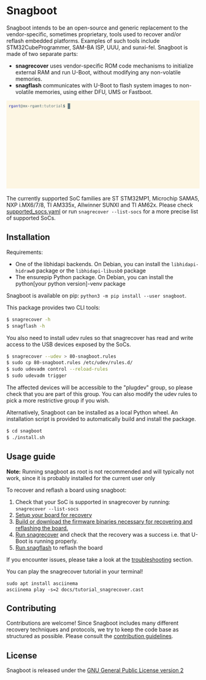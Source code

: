 # Snagboot

Snagboot intends to be an open-source and generic replacement to the
vendor-specific, sometimes proprietary, tools used to recover and/or reflash
embedded platforms. Examples of such tools include STM32CubeProgrammer, SAM-BA
ISP, UUU, and sunxi-fel. Snagboot is made of two separate parts:

- **snagrecover** uses vendor-specific ROM code mechanisms to initialize
  external RAM and run U-Boot, without modifying any non-volatile
  memories.
- **snagflash** communicates with U-Boot to flash system images to non-volatile
  memories, using either DFU, UMS or Fastboot.

<p align="center">
  <img src="docs/tutorial_snagrecover.gif" alt="animated" />
</p>

The currently supported SoC families are ST STM32MP1, Microchip SAMA5, NXP
i.MX6/7/8, TI AM335x, Allwinner SUNXI and TI AM62x. Please check
[supported_socs.yaml](src/snagrecover/supported_socs.yaml) or run `snagrecover
--list-socs` for a more precise list of supported SoCs.

## Installation

Requirements:

 * One of the libhidapi backends. On Debian, you can install the
   `libhidapi-hidraw0` package or the `libhidapi-libusb0` package
 * The ensurepip Python package. On Debian, you can install the
   python[your python version]-venv package

Snagboot is available on pip: `python3 -m pip install --user snagboot`.

This package provides two CLI tools:

```bash
$ snagrecover -h
$ snagflash -h
```

You also need to install udev rules so that snagrecover has read and write
access to the USB devices exposed by the SoCs.

```bash
$ snagrecover --udev > 80-snagboot.rules
$ sudo cp 80-snagboot.rules /etc/udev/rules.d/
$ sudo udevadm control --reload-rules
$ sudo udevadm trigger
```

The affected devices will be accessible to the "plugdev" group, so please check
that you are part of this group. You can also modify the udev rules to pick a
more restrictive group if you wish.

Alternatively, Snagboot can be installed as a local Python wheel. An
installation script is provided to automatically build and install the package.

```bash
$ cd snagboot
$ ./install.sh
```

## Usage guide

**Note:** Running snagboot as root is not recommended and will typically not
work, since it is probably installed for the current user only

To recover and reflash a board using snagboot:

1. Check that your SoC is supported in snagrecover by running: `snagrecover --list-socs`
2. [Setup your board for recovery](docs/board_setup.md)
3. [Build or download the firmware binaries necessary for recovering and reflashing the board.](docs/fw_binaries.md)
4. [Run snagrecover](docs/snagrecover.md) and check that the recovery was a success i.e. that U-Boot is running properly.
5. [Run snagflash](docs/snagflash.md) to reflash the board

If you encounter issues, please take a look at the
[troubleshooting](docs/troubleshooting.md) section.

You can play the snagrecover tutorial in your terminal!

```
sudo apt install asciinema
asciinema play -s=2 docs/tutorial_snagrecover.cast
```

## Contributing

Contributions are welcome! Since Snagboot includes many different recovery
techniques and protocols, we try to keep the code base as structured as
possible. Please consult the [contribution guidelines](CONTRIBUTING.md).

## License

Snagboot is released under the [GNU General Public License version 2](LICENSE)


